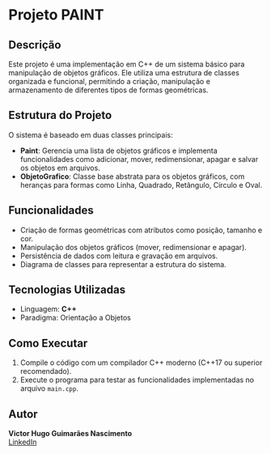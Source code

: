 # Projeto PAINT

## Descrição
Este projeto é uma implementação em C++ de um sistema básico para manipulação de objetos gráficos. Ele utiliza uma estrutura de classes organizada e funcional, permitindo a criação, manipulação e armazenamento de diferentes tipos de formas geométricas.

## Estrutura do Projeto
O sistema é baseado em duas classes principais:
- **Paint**: Gerencia uma lista de objetos gráficos e implementa funcionalidades como adicionar, mover, redimensionar, apagar e salvar os objetos em arquivos.
- **ObjetoGrafico**: Classe base abstrata para os objetos gráficos, com heranças para formas como Linha, Quadrado, Retângulo, Círculo e Oval.

## Funcionalidades
- Criação de formas geométricas com atributos como posição, tamanho e cor.
- Manipulação dos objetos gráficos (mover, redimensionar e apagar).
- Persistência de dados com leitura e gravação em arquivos.
- Diagrama de classes para representar a estrutura do sistema.

## Tecnologias Utilizadas
- Linguagem: **C++**
- Paradigma: Orientação a Objetos

## Como Executar
1. Compile o código com um compilador C++ moderno (C++17 ou superior recomendado).
2. Execute o programa para testar as funcionalidades implementadas no arquivo `main.cpp`.

## Autor
**Victor Hugo Guimarães Nascimento**  
[LinkedIn](https://www.linkedin.com/in/victor-hugo-guimarães-nascimento-377ba3319/)
